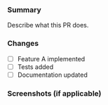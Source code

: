 ### Summary
Describe what this PR does.

### Changes
- [ ] Feature A implemented
- [ ] Tests added
- [ ] Documentation updated

### Screenshots (if applicable)
